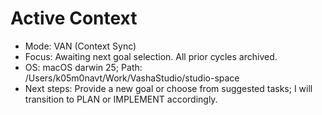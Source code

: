 # Active Context

- Mode: VAN (Context Sync)
- Focus: Awaiting next goal selection. All prior cycles archived.
- OS: macOS darwin 25; Path: /Users/k05m0navt/Work/VashaStudio/studio-space
- Next steps: Provide a new goal or choose from suggested tasks; I will transition to PLAN or IMPLEMENT accordingly.
